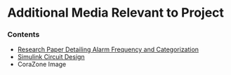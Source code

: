 # Additional Media Relevant to Project
### Contents
 * [Research Paper Detailing Alarm Frequency and Categorization](https://github.com/BenStoll/WCT/blob/main/AdditionalMedia/scitranslmed.abn6036.pdf)
 * [Simulink Circuit Design](https://github.com/BenStoll/WCT/blob/main/AdditionalMedia/SeniorDesign.slx)
 * CoraZone Image
